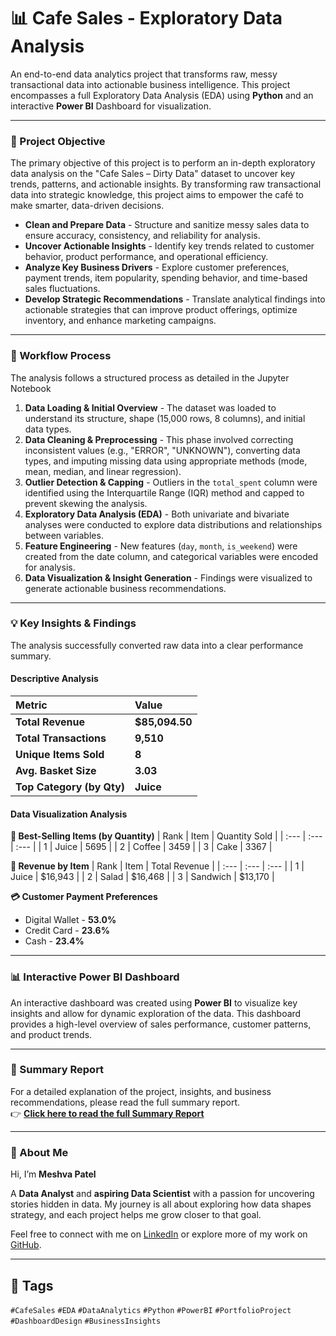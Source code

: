 # 📊 Cafe Sales - Exploratory Data Analysis

An end-to-end data analytics project that transforms raw, messy transactional data into actionable business intelligence. This project encompasses a full Exploratory Data Analysis (EDA) using **Python** and an interactive **Power BI** Dashboard for visualization.

---

### 🎯 Project Objective

The primary objective of this project is to perform an in-depth exploratory data analysis on the "Cafe Sales – Dirty Data" dataset to uncover key trends, patterns, and actionable insights. By transforming raw transactional data into strategic knowledge, this project aims to empower the café to make smarter, data-driven decisions.

- **Clean and Prepare Data** - Structure and sanitize messy sales data to ensure accuracy, consistency, and reliability for analysis.  
- **Uncover Actionable Insights** - Identify key trends related to customer behavior, product performance, and operational efficiency.  
- **Analyze Key Business Drivers** - Explore customer preferences, payment trends, item popularity, spending behavior, and time-based sales fluctuations.  
- **Develop Strategic Recommendations** - Translate analytical findings into actionable strategies that can improve product offerings, optimize inventory, and enhance marketing campaigns.  

---

### 🔄 Workflow Process

The analysis follows a structured process as detailed in the Jupyter Notebook

1.  **Data Loading & Initial Overview** - The dataset was loaded to understand its structure, shape (15,000 rows, 8 columns), and initial data types.
2.  **Data Cleaning & Preprocessing** - This phase involved correcting inconsistent values (e.g., "ERROR", "UNKNOWN"), converting data types, and imputing missing data using appropriate methods (mode, mean, median, and linear regression).
3.  **Outlier Detection & Capping** - Outliers in the `total_spent` column were identified using the Interquartile Range (IQR) method and capped to prevent skewing the analysis.
4.  **Exploratory Data Analysis (EDA)** - Both univariate and bivariate analyses were conducted to explore data distributions and relationships between variables.
5.  **Feature Engineering** - New features (`day`, `month`, `is_weekend`) were created from the date column, and categorical variables were encoded for analysis.
6.  **Data Visualization & Insight Generation** - Findings were visualized to generate actionable business recommendations.
   
---

### 💡 Key Insights & Findings

The analysis successfully converted raw data into a clear performance summary.

#### Descriptive Analysis

| Metric | Value |
| :--- | :--- |
| **Total Revenue** | **$85,094.50** |
| **Total Transactions** | **9,510** |
| **Unique Items Sold** | **8** |
| **Avg. Basket Size** | **3.03** |
| **Top Category (by Qty)** | **Juice** |

#### Data Visualization Analysis

**🛒 Best-Selling Items (by Quantity)**
| Rank | Item | Quantity Sold |
| :--- | :--- | :--- |
| 1 | Juice | 5695 |
| 2 | Coffee | 3459 |
| 3 | Cake | 3367 |

**💸 Revenue by Item**
| Rank | Item | Total Revenue |
| :--- | :--- | :--- |
| 1 | Juice | $16,943 |
| 2 | Salad | $16,468 |
| 3 | Sandwich | $13,170 |

**💳 Customer Payment Preferences**
* Digital Wallet - **53.0%**
* Credit Card - **23.6%**
* Cash - **23.4%**

---

### 📊 Interactive Power BI Dashboard

An interactive dashboard was created using **Power BI** to visualize key insights and allow for dynamic exploration of the data. This dashboard provides a high-level overview of sales performance, customer patterns, and product trends.

---

### 📄 Summary Report

For a detailed explanation of the project, insights, and business recommendations, please read the full summary report.  
👉 **[Click here to read the full Summary Report](https://github.com/meshvaapatel/cafe-sales-analysis-and-forecasting/blob/main/sales_summary_report.md)**

---

### 🌟 About Me

Hi, I’m **Meshva Patel**  

A **Data Analyst** and **aspiring Data Scientist** with a passion for uncovering stories hidden in data. My journey is all about exploring how data shapes strategy, and each project helps me grow closer to that goal.

Feel free to connect with me on [LinkedIn](https://www.linkedin.com/in/meshvaapatel/) or explore more of my work on [GitHub](https://github.com/meshvaapatel/).

---

## 📌 Tags

`#CafeSales` `#EDA` `#DataAnalytics` `#Python` `#PowerBI` `#PortfolioProject` `#DashboardDesign` `#BusinessInsights`




